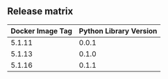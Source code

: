 ## Release matrix

| Docker Image Tag | Python Library Version |
|------------------|------------------------|
| 5.1.11 | 0.0.1 |
| 5.1.13 | 0.1.0 |
| 5.1.16 | 0.1.1 |